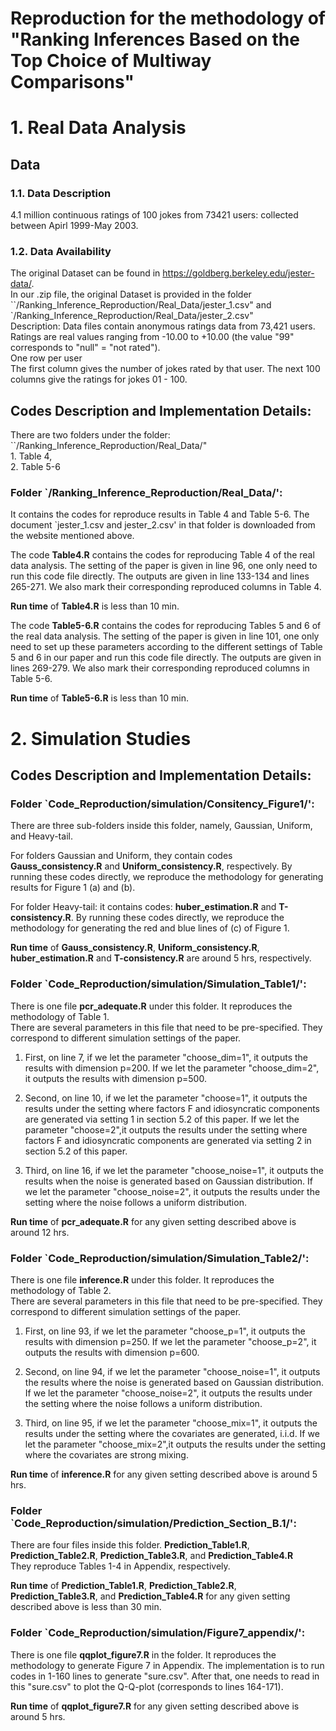 # Reproduction for the methodology of "Ranking Inferences Based on the Top Choice of Multiway Comparisons"

# 1. **Real Data Analysis** <br />

## Data  <br />

### 1.1. Data Description <br />
4.1 million continuous ratings of 100 jokes from 73421 users: collected between Apirl 1999-May 2003. <br />
### 1.2. Data Availability <br />
 The original Dataset can be found in https://goldberg.berkeley.edu/jester-data/. <br />
 In our .zip file, the original Dataset is provided in the folder ``/Ranking_Inference_Reproduction/Real_Data/jester_1.csv" and `/Ranking_Inference_Reproduction/Real_Data/jester_2.csv" <br />
Description:
Data files contain anonymous ratings data from 73,421 users. <br />
Ratings are real values ranging from -10.00 to +10.00 (the value "99" corresponds to "null" = "not rated").<br />
One row per user <br />
The first column gives the number of jokes rated by that user. The next 100 columns give the ratings for jokes 01 - 100. <br />

## Codes Description and Implementation Details:
 There are two folders under the folder: ``/Ranking_Inference_Reproduction/Real_Data/"  <br /> 1. Table 4, <br />2. Table 5-6 <br /> 
### Folder `/Ranking_Inference_Reproduction/Real_Data/':
 It contains the codes for reproduce results in Table 4 and Table 5-6. The document `jester_1.csv and jester_2.csv' in that folder is downloaded from the website mentioned above. <br />
 
 The code **Table4.R** contains the codes for reproducing Table 4 of the real data analysis. The setting of the paper is given in line 96, one only need to run this code file directly. The outputs are given in line 133-134 and lines 265-271. We also mark their corresponding reproduced columns in Table 4.<br />
 
  **Run time** of **Table4.R** is less than 10 min.
 
  The code **Table5-6.R** contains the codes for reproducing Tables 5 and 6 of the real data analysis. The setting of the paper is given in line 101, one only need to set up these parameters according to the different settings of Table 5 and 6 in our paper and run this code file directly. The outputs are given in lines 269-279. We also mark their corresponding reproduced columns in Table 5-6.<br />
 
 **Run time** of **Table5-6.R** is less than 10 min.
 
 
# 2. **Simulation Studies** <br />

## Codes Description and Implementation Details:

### Folder `Code_Reproduction/simulation/Consitency_Figure1/':
There are three sub-folders inside this folder, namely, Gaussian, Uniform, and Heavy-tail. <br />

For folders Gaussian and Uniform, they contain codes **Gauss_consistency.R** and **Uniform_consistency.R**, respectively. By running these codes directly, we reproduce the methodology for generating results for Figure 1 (a) and (b). <br />

For folder Heavy-tail: it contains codes: **huber_estimation.R** and **T-consistency.R**. By running these codes directly, we reproduce the methodology for generating the red and blue lines of (c) of Figure 1.

**Run time** of **Gauss_consistency.R**, **Uniform_consistency.R**, **huber_estimation.R** and **T-consistency.R** are around 5 hrs, respectively.

### Folder `Code_Reproduction/simulation/Simulation_Table1/':
There is one file **pcr_adequate.R** under this folder. It reproduces the methodology of Table 1. <br /> 
There are several parameters in this file that need to be pre-specified. They correspond to different simulation settings of the paper. <br /> 

1. First, on line 7, if we let the parameter "choose_dim=1", it outputs the results with dimension p=200. If we let the parameter "choose_dim=2", it outputs the results with dimension p=500.  <br /> 

2. Second, on line 10, if we let the parameter "choose=1", it outputs the results under the setting where factors F and idiosyncratic components are generated via setting 1 in section 5.2 of this paper. If we let the parameter "choose=2",it outputs the results under the setting where factors F and idiosyncratic components are generated via setting 2 in section 5.2 of this paper. <br /> 

3. Third, on line 16, if we let the parameter "choose_noise=1", it outputs the results when the noise is generated based on Gaussian distribution. If we let the parameter "choose_noise=2", it outputs the results under the setting where the noise follows a uniform distribution.  <br /> 

**Run time** of **pcr_adequate.R** for any given setting described above is around 12 hrs.

### Folder `Code_Reproduction/simulation/Simulation_Table2/':

There is one file **inference.R** under this folder. It reproduces the methodology of Table 2. <br /> 
There are several parameters in this file that need to be pre-specified. They correspond to different simulation settings of the paper. <br /> 

1. First, on line 93, if we let the parameter "choose_p=1", it outputs the results with dimension p=250. If we let the parameter "choose_p=2", it outputs the results with dimension p=600.  <br /> 

2. Second, on line 94, if we let the parameter "choose_noise=1", it outputs the results where the noise is generated based on Gaussian distribution. If we let the parameter "choose_noise=2", it outputs the results under the setting where the noise follows a uniform distribution. <br /> 

3. Third, on line 95, if we let the parameter "choose_mix=1", it outputs the results under the setting where the covariates are generated, i.i.d. If we let the parameter "choose_mix=2",it outputs the results under the setting where the covariates are strong mixing. <br /> 

**Run time** of **inference.R** for any given setting described above is around 5 hrs.

### Folder `Code_Reproduction/simulation/Prediction_Section_B.1/':

There are four files inside this folder. **Prediction_Table1.R**, **Prediction_Table2.R**, **Prediction_Table3.R**, and **Prediction_Table4.R**   <br /> 
They reproduce Tables 1-4 in Appendix, respectively. 

**Run time** of **Prediction_Table1.R**, **Prediction_Table2.R**, **Prediction_Table3.R**, and **Prediction_Table4.R** for any given setting described above is less than 30 min.

### Folder `Code_Reproduction/simulation/Figure7_appendix/':

There is one file **qqplot_figure7.R** in the folder. It reproduces the methodology to generate Figure 7 in Appendix. The implementation is to run codes in 1-160 lines to generate "sure.csv". After that, one needs to read in this "sure.csv" to plot the Q-Q-plot (corresponds to lines 164-171). 


**Run time** of **qqplot_figure7.R** for any given setting described above is around 5 hrs.
